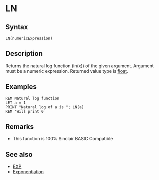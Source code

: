 # LN

## Syntax


```
LN(numericExpression)
```


## Description

Returns the natural log function (ln(x)) of the given argument.
Argument must be a numeric expression. Returned value type is [float](types.md#Float).

## Examples


```
REM Natural log function
LET a = 1
PRINT "Natural log of a is "; LN(a)
REM 'Will print 0
```


## Remarks

* This function is 100% Sinclair BASIC Compatible

## See also

* [EXP](exp.md)
* [Exponentiation](operators.md#exponentiation)


